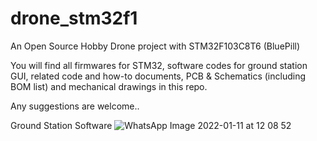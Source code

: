 # drone_stm32f1

An Open Source Hobby Drone project with STM32F103C8T6 (BluePill)

You will find all firmwares for STM32, software codes for ground station GUI, related code and how-to documents, PCB & Schematics (including BOM list) and mechanical drawings in this repo.

Any suggestions are welcome..

Ground Station Software
![WhatsApp Image 2022-01-11 at 12 08 52](https://user-images.githubusercontent.com/43602725/148967667-b79ef9f8-8e99-4bad-9d48-aec3e93eda48.jpeg)
